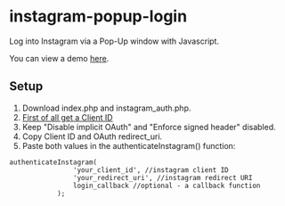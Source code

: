 instagram-popup-login
=====================

Log into Instagram via a Pop-Up window with Javascript.

You can view a demo [here](http://github.radykal.de/instagram-popup-login/).


## Setup

1. Download index.php and instagram_auth.php.
2. [First of all get a Client ID](http://instagram.com/developer/clients/manage/)
2. Keep "Disable implicit OAuth" and "Enforce signed header" disabled.
3. Copy Client ID and OAuth redirect_uri.
4. Paste both values in the authenticateInstagram() function:
```
authenticateInstagram(
				'your_client_id', //instagram client ID
				'your_redirect_uri', //instagram redirect URI
				login_callback //optional - a callback function
			);
```
